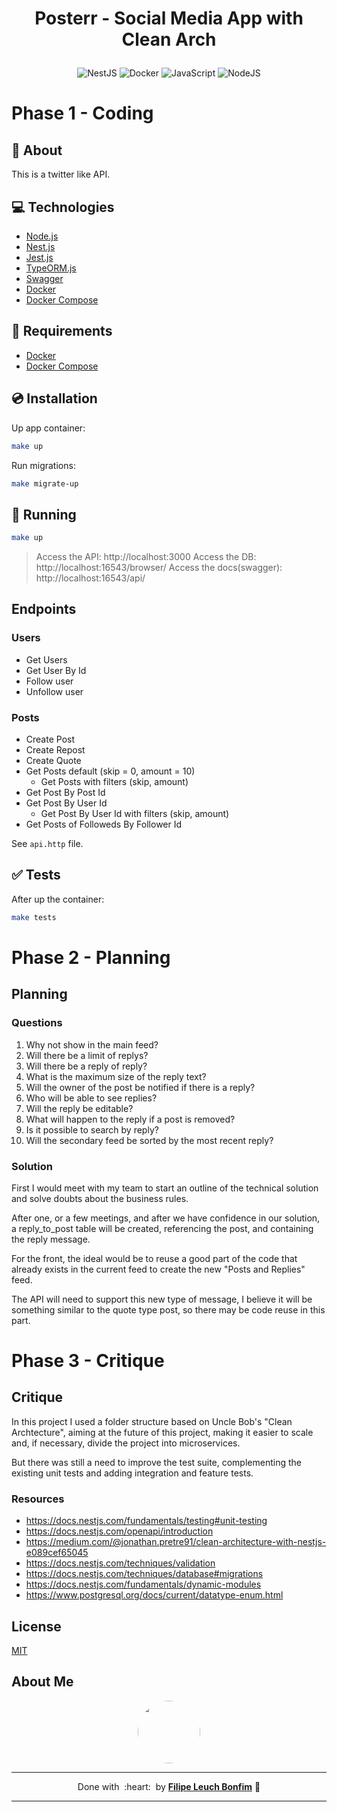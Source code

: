 
# <p align="center">Posterr - Social Media App with Clean Arch</p>

<p align="center">
    <img src="https://img.shields.io/badge/Code-NestJS-informational?style=flat-square&logo=nestjs&color=E0234E&logoColor=E0234E" alt="NestJS" />
    <img src="https://img.shields.io/badge/Tools-Docker-informational?style=flat-square&logo=docker&color=2496ED" alt="Docker" />
    <img src="https://img.shields.io/badge/Code-JavaScript-informational?style=flat-square&logo=javascript&color=F7DF1E" alt="JavaScript" />
    <img src="https://img.shields.io/badge/Code-NodeJS-informational?style=flat-square&logo=node.js&color=339933" alt="NodeJS" />
</p>

# Phase 1 - Coding
## 💬 About

This is a twitter like API. 

## :computer: Technologies

- [Node.js](https://nodejs.org/en/)
- [Nest.js](https://nodejs.org/en/)
- [Jest.js](https://nodejs.org/en/)
- [TypeORM.js](https://nodejs.org/en/)
- [Swagger](https://nodejs.org/en/)
- [Docker](https://www.docker.com/)
- [Docker Compose](https://docs.docker.com/compose/)

## :scroll: Requirements

- [Docker](https://www.docker.com/)
- [Docker Compose](https://docs.docker.com/compose/)

## :cd: Installation

Up app container:
```sh
make up
```

Run migrations:
```sh
make migrate-up
```

## :runner: Running

```sh
make up
```
> Access the API: http://localhost:3000
> Access the DB: http://localhost:16543/browser/
> Access the docs(swagger): http://localhost:16543/api/

## Endpoints

### Users
- Get Users
- Get User By Id
- Follow user
- Unfollow user

### Posts
- Create Post
- Create Repost
- Create Quote
- Get Posts default (skip = 0, amount = 10)
  - Get Posts with filters (skip, amount)
- Get Post By Post Id
- Get Post By User Id
  - Get Post By User Id with filters (skip, amount)
- Get Posts of Followeds By Follower Id

See `api.http` file.

 ## :white_check_mark: Tests

After up the container:

```sh
make tests
```


# Phase 2 - Planning

## Planning

### Questions
1. Why not show in the main feed?
2. Will there be a limit of replys?
3. Will there be a reply of reply?
4. What is the maximum size of the reply text?
5. Will the owner of the post be notified if there is a reply?
6. Who will be able to see replies?
7. Will the reply be editable?
8. What will happen to the reply if a post is removed?
9. Is it possible to search by reply?
10. Will the secondary feed be sorted by the most recent reply?

### Solution

First I would meet with my team to start an outline of the technical solution and solve doubts about the business rules.

After one, or a few meetings, and after we have confidence in our solution, a reply_to_post table will be created, referencing the post, and containing the reply message.

For the front, the ideal would be to reuse a good part of the code that already exists in the current feed to create the new "Posts and Replies" feed.

The API will need to support this new type of message, I believe it will be something similar to the quote type post, so there may be code reuse in this part.

# Phase 3 - Critique
## Critique

In this project I used a folder structure based on Uncle Bob's "Clean Archtecture", aiming at the future of this project, making it easier to scale and, if necessary, divide the project into microservices.

But there was still a need to improve the test suite, complementing the existing unit tests and adding integration and feature tests.

### Resources

- https://docs.nestjs.com/fundamentals/testing#unit-testing
- https://docs.nestjs.com/openapi/introduction
- https://medium.com/@jonathan.pretre91/clean-architecture-with-nestjs-e089cef65045
- https://docs.nestjs.com/techniques/validation
- https://docs.nestjs.com/techniques/database#migrations
- https://docs.nestjs.com/fundamentals/dynamic-modules
- https://www.postgresql.org/docs/current/datatype-enum.html

## License

[MIT](https://choosealicense.com/licenses/mit/)

## About Me

<p align="center">
    <a style="font-weight: bold" href="https://github.com/filipe1309/">
    <img style="border-radius:50%" width="100px; "src="https://github.com/filipe1309.png"/>
    </a>
</p>

---

<p align="center">
    Done with&nbsp;&nbsp;:heart:&nbsp;&nbsp;by <a style="font-weight: bold" href="https://github.com/filipe1309/">Filipe Leuch Bonfim</a> 🖖
</p>

---

